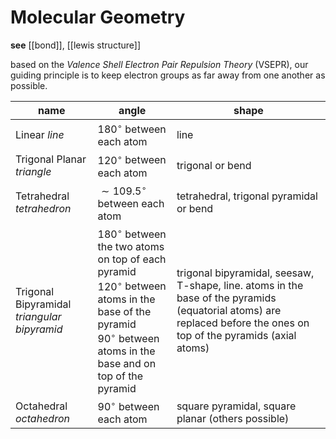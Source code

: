 # Molecular Geometry

**see** [[bond]], [[lewis structure]]

based on the _Valence Shell Electron Pair Repulsion Theory_ (VSEPR), our guiding principle is to keep electron groups as far away from one another as possible.

| name                                        | angle                                                                                                                                                                                  | shape                                                                                                                                                               |
| ------------------------------------------- | -------------------------------------------------------------------------------------------------------------------------------------------------------------------------------------- | ------------------------------------------------------------------------------------------------------------------------------------------------------------------- |
| Linear _line_                               | $180^\circ$ between each atom                                                                                                                                                          | line                                                                                                                                                                |
| Trigonal Planar _triangle_                  | $120^\circ$ between each atom                                                                                                                                                          | trigonal or bend                                                                                                                                                    |
| Tetrahedral _tetrahedron_                   | $\sim 109.5^\circ$ between each atom                                                                                                                                                   | tetrahedral, trigonal pyramidal or bend                                                                                                                             |
| Trigonal Bipyramidal _triangular bipyramid_ | $180^\circ$ between the two atoms on top of each pyramid <br> $120^\circ$ between atoms in the base of the pyramid <br> $90^\circ$ between atoms in the base and on top of the pyramid | trigonal bipyramidal, seesaw, T-shape, line. atoms in the base of the pyramids (equatorial atoms) are replaced before the ones on top of the pyramids (axial atoms) |
| Octahedral _octahedron_                     | $90^\circ$ between each atom                                                                                                                                                           | square pyramidal, square planar (others possible)                                                                                                                   |
